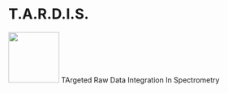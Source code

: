 # T.A.R.D.I.S.            
<img src="https://github.com/pablovgd/T.A.R.D.I.S./blob/main/www/tardis.png" width="100" height="100">
TArgeted Raw Data Integration In Spectrometry
